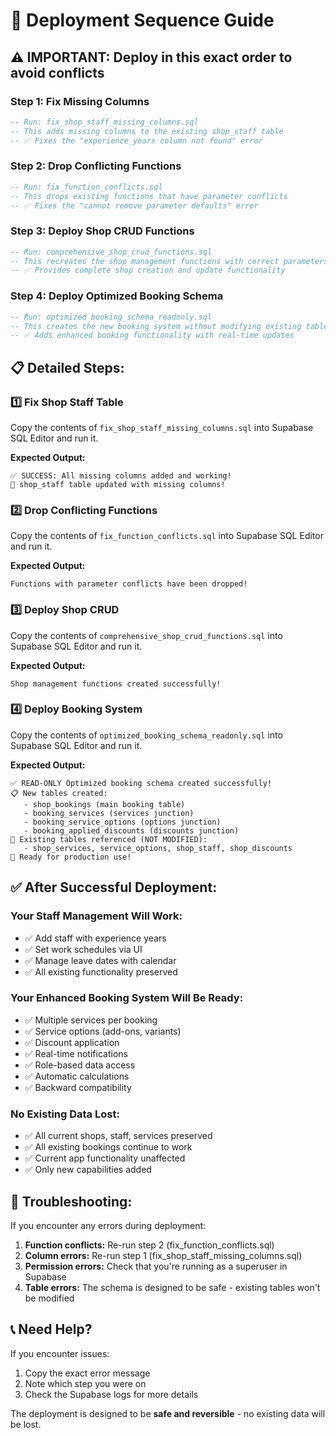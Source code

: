 # 🚀 Deployment Sequence Guide

## ⚠️ **IMPORTANT: Deploy in this exact order to avoid conflicts**

### **Step 1: Fix Missing Columns**
```sql
-- Run: fix_shop_staff_missing_columns.sql
-- This adds missing columns to the existing shop_staff table
-- ✅ Fixes the "experience_years column not found" error
```

### **Step 2: Drop Conflicting Functions**
```sql
-- Run: fix_function_conflicts.sql  
-- This drops existing functions that have parameter conflicts
-- ✅ Fixes the "cannot remove parameter defaults" error
```

### **Step 3: Deploy Shop CRUD Functions**
```sql
-- Run: comprehensive_shop_crud_functions.sql
-- This recreates the shop management functions with correct parameters
-- ✅ Provides complete shop creation and update functionality
```

### **Step 4: Deploy Optimized Booking Schema**
```sql
-- Run: optimized_booking_schema_readonly.sql
-- This creates the new booking system without modifying existing tables
-- ✅ Adds enhanced booking functionality with real-time updates
```

## 📋 **Detailed Steps:**

### **1️⃣ Fix Shop Staff Table**
Copy the contents of `fix_shop_staff_missing_columns.sql` into Supabase SQL Editor and run it.

**Expected Output:**
```
✅ SUCCESS: All missing columns added and working!
🎉 shop_staff table updated with missing columns!
```

### **2️⃣ Drop Conflicting Functions**
Copy the contents of `fix_function_conflicts.sql` into Supabase SQL Editor and run it.

**Expected Output:**
```
Functions with parameter conflicts have been dropped!
```

### **3️⃣ Deploy Shop CRUD**
Copy the contents of `comprehensive_shop_crud_functions.sql` into Supabase SQL Editor and run it.

**Expected Output:**
```
Shop management functions created successfully!
```

### **4️⃣ Deploy Booking System**
Copy the contents of `optimized_booking_schema_readonly.sql` into Supabase SQL Editor and run it.

**Expected Output:**
```
✅ READ-ONLY Optimized booking schema created successfully!
📋 New tables created:
   - shop_bookings (main booking table)
   - booking_services (services junction)
   - booking_service_options (options junction)
   - booking_applied_discounts (discounts junction)
🔗 Existing tables referenced (NOT MODIFIED):
   - shop_services, service_options, shop_staff, shop_discounts
🚀 Ready for production use!
```

## ✅ **After Successful Deployment:**

### **Your Staff Management Will Work:**
- ✅ Add staff with experience years
- ✅ Set work schedules via UI
- ✅ Manage leave dates with calendar
- ✅ All existing functionality preserved

### **Your Enhanced Booking System Will Be Ready:**
- ✅ Multiple services per booking
- ✅ Service options (add-ons, variants)
- ✅ Discount application
- ✅ Real-time notifications
- ✅ Role-based data access
- ✅ Automatic calculations
- ✅ Backward compatibility

### **No Existing Data Lost:**
- ✅ All current shops, staff, services preserved
- ✅ All existing bookings continue to work
- ✅ Current app functionality unaffected
- ✅ Only new capabilities added

## 🔧 **Troubleshooting:**

If you encounter any errors during deployment:

1. **Function conflicts:** Re-run step 2 (fix_function_conflicts.sql)
2. **Column errors:** Re-run step 1 (fix_shop_staff_missing_columns.sql)
3. **Permission errors:** Check that you're running as a superuser in Supabase
4. **Table errors:** The schema is designed to be safe - existing tables won't be modified

## 📞 **Need Help?**

If you encounter issues:
1. Copy the exact error message
2. Note which step you were on
3. Check the Supabase logs for more details

The deployment is designed to be **safe and reversible** - no existing data will be lost.